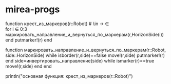 # mirea-progs
function крест_из_маркеров(r::Robot)
    #  \in -> ∈    
    for i ∈ 0:3
        маркировать_направление_и_вернуться_по_маркерам(r,HorizonSide(i))
    end
    putmarker!(r)
end

function маркировать_направление_и_вернуться_по_маркерам(r::Robot, side::HorizonSide) 
    while isborder(r,side)==false
        move!(r,side)
        putmarker!(r)
    end
    side=инвертировать_направление(side)
    while ismarker(r)==true 
        move!(r,side)
    end
end

println("основная функция: крест_из_маркеров(r::Robot)")
